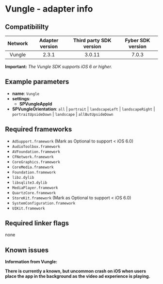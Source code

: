 # Vungle - adapter info

## Compatibililty

| Network | Adapter version | Third party SDK version | Fyber SDK version |
|:----------:|:-------------:|:-----------------------:|:------------:|
| Vungle | 2.3.1 | 3.0.11 | 7.0.3 |

**Important:** *The Vungle SDK supports iOS 6 or higher.*

## Example parameters

* **name**: `Vungle`
* **settings**:
	* **SPVungleAppId**
* **SPVungleOrientation**: `all` | `portrait` | `landscapeLeft` | `landscapeRight` | `portraitUpsideDown` | `landscape` | `allButUpsideDown`


## Required frameworks

* `AdSupport.framework` (Mark as Optional to support < iOS 6.0)
* `AudioToolbox.framework`
* `AVFoundation.framework`
* `CFNetwork.framework`
* `CoreGraphics.framework`
* `CoreMedia.framework`
* `Foundation.framework`
* `libz.dylib`
* `libsqlite3.dylib`
* `MediaPlayer.framework`
* `QuartzCore.framework`
* `StoreKit.framework` (Mark as Optional to support < iOS 6.0)
* `SystemConfiguration.framework`
* `UIKit.framework`

## Required linker flags

 none
 
## Known issues
**Information from Vungle:**

**There is currently a known, but uncommon crash on iOS when users place the app in the background as the video ad experience is playing.**